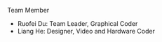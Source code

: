 Team Member
* Ruofei Du: Team Leader, Graphical Coder
* Liang He: Designer, Video and Hardware Coder
